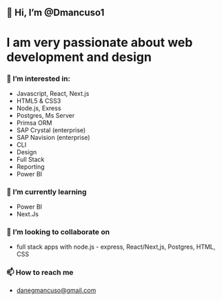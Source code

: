 ## 👋 Hi, I’m @Dmancuso1

# I am very passionate about web development and design

### 👀 I’m interested in:
  - Javascript, React, Next.js
  - HTML5 & CSS3
  - Node.js, Exress
  - Postgres, Ms Server
  - Primsa ORM
  - SAP Crystal (enterprise)
  - SAP Navision (enterprise)
  - CLI
  - Design
  - Full Stack
  - Reporting
  - Power BI
  
### 🌱 I’m currently learning
  - Power BI
  - Next.Js

### 💞️ I’m looking to collaborate on
  - full stack apps with node.js - express, React/Next,js, Postgres, HTML, CSS

### 📫 How to reach me
  - danegmancuso@gmail.com
  
  

<!---
Dmancuso1/Dmancuso1 is a ✨ special ✨ repository because its `README.md` (this file) appears on your GitHub profile.
You can click the Preview link to take a look at your changes.
--->
